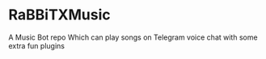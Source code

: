 # RaBBiTXMusic
A Music Bot repo Which can play songs on Telegram voice chat with some extra fun plugins 
